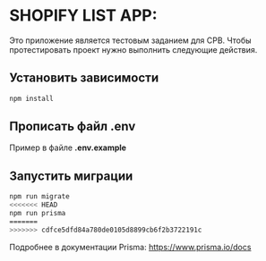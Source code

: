 # SHOPIFY LIST APP:

Это приложение является тестовым заданием для CPB. Чтобы протестировать проект нужно выполнить следующие действия.

## Установить зависимости

```bash
npm install
```

## Прописать файл .env

Пример в файле **.env.example**

## Запустить миграции

```bash
npm run migrate
<<<<<<< HEAD
npm run prisma
=======
>>>>>>> cdfce5dfd84a780de0105d8899cb6f2b3722191c
```

Подробнее в документации Prisma: https://www.prisma.io/docs
